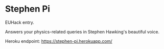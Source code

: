 # Stephen Pi
EUHack entry.

Answers your physics-related queries in Stephen Hawking's beautiful voice.

Heroku endpoint: https://stephen-pi.herokuapp.com/